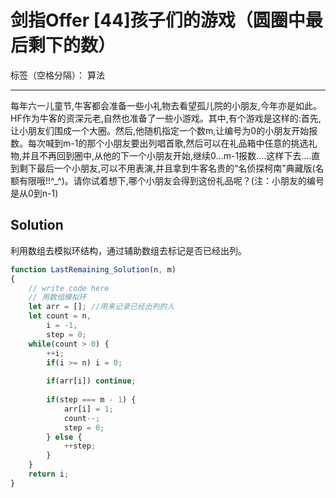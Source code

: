 ﻿# 剑指Offer [44]孩子们的游戏（圆圈中最后剩下的数）

标签（空格分隔）： 算法

---

每年六一儿童节,牛客都会准备一些小礼物去看望孤儿院的小朋友,今年亦是如此。HF作为牛客的资深元老,自然也准备了一些小游戏。其中,有个游戏是这样的:首先,让小朋友们围成一个大圈。然后,他随机指定一个数m,让编号为0的小朋友开始报数。每次喊到m-1的那个小朋友要出列唱首歌,然后可以在礼品箱中任意的挑选礼物,并且不再回到圈中,从他的下一个小朋友开始,继续0...m-1报数....这样下去....直到剩下最后一个小朋友,可以不用表演,并且拿到牛客名贵的“名侦探柯南”典藏版(名额有限哦!!^_^)。请你试着想下,哪个小朋友会得到这份礼品呢？(注：小朋友的编号是从0到n-1)

## Solution
利用数组去模拟环结构，通过辅助数组去标记是否已经出列。

```javascript
function LastRemaining_Solution(n, m)
{
    // write code here
    // 用数组模拟环
    let arr = []; //用来记录已经出列的人
    let count = n,
        i = -1,
        step = 0;
    while(count > 0) {
        ++i;
        if(i >= n) i = 0;
        
        if(arr[i]) continue;
        
        if(step === m - 1) {
            arr[i] = 1;
            count--;
            step = 0;
        } else {
            ++step;
        }
    }
    return i;
}
```




